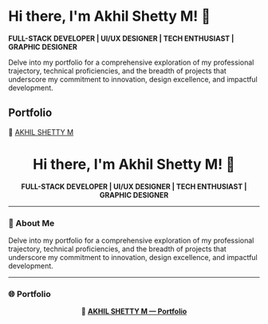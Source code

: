 # Hi there, I'm Akhil Shetty M! 👋

**FULL-STACK DEVELOPER | UI/UX DESIGNER | TECH ENTHUSIAST | GRAPHIC DESIGNER**

Delve into my portfolio for a comprehensive exploration of my professional trajectory, technical proficiencies, and the breadth of projects that underscore my commitment to innovation, design excellence, and impactful development.

## Portfolio

🔗 [AKHIL SHETTY M](https://akhilshettym.vercel.app)





<h1 align="center">Hi there, I'm Akhil Shetty M! 👋</h1>

<p align="center">
  <strong>FULL-STACK DEVELOPER | UI/UX DESIGNER | TECH ENTHUSIAST | GRAPHIC DESIGNER</strong>
</p>

---

### 🚀 About Me

Delve into my portfolio for a comprehensive exploration of my professional trajectory, technical proficiencies, and the breadth of projects that underscore my commitment to innovation, design excellence, and impactful development.

---

### 🌐 Portfolio

<p align="center">
  🔗 <a href="https://akhilshettym.vercel.app" target="_blank"><strong>AKHIL SHETTY M — Portfolio</strong></a>
</p>
